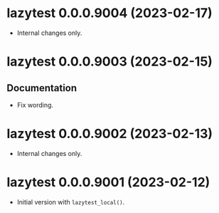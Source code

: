 <!-- NEWS.md is maintained by https://fledge.cynkra.com, contributors should not edit this file -->

# lazytest 0.0.0.9004 (2023-02-17)

- Internal changes only.


# lazytest 0.0.0.9003 (2023-02-15)

## Documentation

- Fix wording.


# lazytest 0.0.0.9002 (2023-02-13)

- Internal changes only.


# lazytest 0.0.0.9001 (2023-02-12)

- Initial version with `lazytest_local()`.

